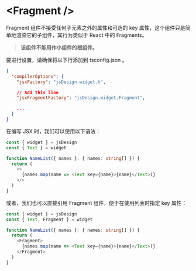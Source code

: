 # \<Fragment /\>

Fragment 组件不接受任何子元素之外的属性和可选的 key 属性，这个组件只是简单地渲染它的子组件，其行为类似于 React 中的 Fragments。

> **该组件不能用作小组件的根组件。**

要进行设置，请确保将以下行添加到 tsconfig.json 。

```JSON
{
  "compilerOptions": {
    "jsxFactory": "jsDesign.widget.h",

    // Add this line
    "jsxFragmentFactory": "jsDesign.widget.Fragment",

    ...
  }
}
```

在编写 JSX 时，我们可以使用以下语法：

```TypeScript
const { widget } = jsDesign
const { Text } = widget

function NameList({ names }: { names: string[] }) {
  return (
    <>
      {names.map(name => <Text key={name}>{name}</Text>)}
    </>
  )
}
```

或者，我们也可以直接引用 Fragment 组件，便于在使用列表时指定 key 属性：

```TypeScript
const { widget } = jsDesign
const { Text, Fragment } = widget

function NameList({ names }: { names: string[] }) {
  return (
    <Fragment>
      {names.map(name => <Text key={name}>{name}</Text>)}
    </Fragment>
  )
}
```